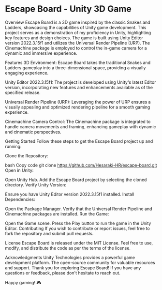 # Escape Board - Unity 3D Game
Overview
Escape Board is a 3D game inspired by the classic Snakes and Ladders, showcasing the capabilities of Unity game development. This project serves as a demonstration of my proficiency in Unity, highlighting key features and design choices. The game is built using Unity Editor version 2022.3.15f1 and utilizes the Universal Render Pipeline (URP). The Cinemachine package is employed to control the in-game camera for a dynamic and immersive experience.

Features
3D Environment: Escape Board takes the traditional Snakes and Ladders gameplay into a three-dimensional space, providing a visually engaging experience.

Unity Editor 2022.3.15f1: The project is developed using Unity's latest Editor version, incorporating new features and enhancements available as of the specified release.

Universal Render Pipeline (URP): Leveraging the power of URP ensures a visually appealing and optimized rendering pipeline for a smooth gaming experience.

Cinemachine Camera Control: The Cinemachine package is integrated to handle camera movements and framing, enhancing gameplay with dynamic and cinematic perspectives.

Getting Started
Follow these steps to get the Escape Board project up and running:

Clone the Repository:

bash
Copy code
git clone https://github.com/Hesaraki-HR/escape-board.git
Open in Unity:

Open Unity Hub.
Add the Escape Board project by selecting the cloned directory.
Verify Unity Version:

Ensure you have Unity Editor version 2022.3.15f1 installed.
Install Dependencies:

Open the Package Manager.
Verify that the Universal Render Pipeline and Cinemachine packages are installed.
Run the Game:

Open the Game scene.
Press the Play button to run the game in the Unity Editor.
Contributing
If you wish to contribute or report issues, feel free to fork the repository and submit pull requests.

License
Escape Board is released under the MIT License. Feel free to use, modify, and distribute the code as per the terms of the license.

Acknowledgments
Unity Technologies provides a powerful game development platform.
The open-source community for valuable resources and support.
Thank you for exploring Escape Board! If you have any questions or feedback, please don't hesitate to reach out.

Happy gaming! 🎮
